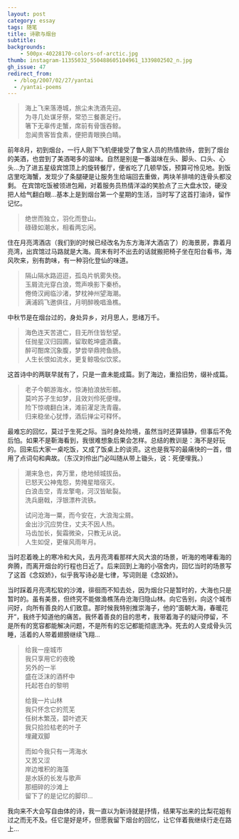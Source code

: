 ```yaml
---
layout: post
category: essay
tags: 随笔
title: 诗歌与烟台
subtitle: 
backgrounds:
    - 500px-40228170-colors-of-arctic.jpg
thumb: instagram-11355032_550488605104961_1339802502_n.jpg
gh_issue: 47
redirect_from:
  - /blog/2007/02/27/yantai
  - /yantai-poems
---
```


> 海上飞来落港城，旅尘未洗酒先迎。   
> 为寻几处谋牙祭，常恐三餐裹足行。   
> 箸下无辜传走蟹，席前有骨饿吞鲸。   
> 忽闻贵客皆食素，便把青眼换白睛。   

前年8月，初到烟台，一行人刚下飞机便接受了鲁宝人员的热情款待，尝到了烟台的美酒，也尝到了美酒喝多的滋味。自然是别是一番滋味在头、脚头、口头、心头…为了进五星级宾馆顶上的旋转餐厅，便省吃了几顿早饭，预算可怜见地。到饭店里吃海蟹，发现少了条腿硬是让服务生给端回去重做，两块羊排啃的连骨头都没剩。 在宾馆吃饭被领进包厢，对着服务员热情洋溢的笑脸点了三大盘水饺，硬没把人给气翻白眼…基本上是到烟台第一个星期的生活，当时写了这首打油诗，留作记忆。
 
> 绝世而独立，羽化而登山。   
> 碌碌如潮水，相看两忘闲。   

住在月亮湾酒店（我们到的时候已经改名为东方海洋大酒店了）的海景房，靠着月亮湾，出宾馆过马路就是大海。周末有时不出去的话就搬把椅子坐在阳台看书，海风吹来，别有韵味，有一种羽化登仙的味道。 
 
> 隔山隔水路迢迢，孤岛片帆雾失桡。   
> 玉屑流光穿白浪，莺声唤影下秦桥。   
> 倦倚汉阙临沙渚，梦枕神州望海潮。   
> 满浦鸥飞邀俱往，月明醉晚唱渔樵。   

中秋节是在烟台过的，身处异乡，对月思人，思绪万千。
 
> 海色连天苦道亡，目无所住皆愁望。   
> 任抛星汉归园圃，留取乾坤盛酒囊。   
> 醉可酣席沉象腹，梦尝举鼎挎鱼肠。   
> 人生长恨如流水，更复鲸吸似饮浆。   

这首诗中的两联早就有了，只是一直未能成篇。到了海边，重拾旧势，缀补成篇。
 
> 老子今朝游海水，惊涛拍浪放形骸。   
> 莫吟苏子生如梦，且效刘伶死便埋。   
> 险下惊魂翻白沫，滩前濯足洗青霾。   
> 归来稳坐心犹悸，酒后掸尘可释怀。   

最难忘的回忆，莫过于生死之际。当时身处险境，虽然当时还算镇静，但事后不免后怕。如果不是靳海看到，我很难想象后果会怎样。总结的教训是：海不是好玩的。回来后大家一桌吃饭，又成了饭桌上的谈资。这也是我写的最痛快的一首，借用了点词句和典故。（东汉刘伶出门必叫随从带上锄头，说：死便埋我。）
 
 
> 潮来急也，奔万里，绝地倾城拔岳。   
> 已怒天公神鬼怨，势掩星暗宿灭。   
> 白浪击空，青龙擎电，河汉皆眦裂。   
> 洗兵磨戟，浮银漂杵流铁。   
> 
> 试问沧海一粟，而今安在，大浪淘尘屑。   
> 金出沙沉应势住，丈夫不因人热。   
> 马齿加长，鬓霜微染，只教无从说。   
> 人生如促，更催风雨年月。   

当时忍着晚上的寒冷和大风，去月亮湾看那样大风大浪的场景，听海的咆哮看海的奔腾，而离开烟台的行程也日近了。后来回到上海的小宿舍内，回忆当时的场景写了这首《念奴娇》，似乎我写诗必是七律，写词则是《念奴娇》。

当时踩着月亮湾松软的沙滩，徘徊而不知去处，因为烟台只是暂时的，大海也只是暂时的。虽有美景，但终究不能做渔樵荡舟沧海归隐山林。向它告别，向这个城市问好，向所有善良的人们致意。那时候我特别推崇海子，他的“面朝大海，春暖花开”，我终于知道他的痛苦。我怀着善良的目的思考，我带着海子的疑问停留，不是所有的宽容都能解决问题，不是所有的忘记都能彻底洗净。死去的人变成骨头沉睡，活着的人带着翅膀继续飞翔…

> 给我一座城市   
> 我只享用它的夜晚   
> 另外的一半   
> 盛在泛沫的酒杯中   
> 托起苍白的黎明   
> 
> 给我一片山林   
> 我只怀念它的荒芜   
> 任树木繁茂，碧叶遮天   
> 我只拾捡枯老的叶子   
> 埋藏双脚   
> 
> 而如今我只有一湾海水   
> 又苦又涩   
> 岸边堆积的海藻   
> 是水妖的长发与歌声   
> 那细碎的沙滩上   
> 留下了的是记忆的脚印…   

我向来不大会写自由体的诗，我一直以为新诗就是抒情，结果写出来的比梨花姐有过之而无不及。任它是好是坏，但愿我留下烟台的回忆，让它伴着我继续行走在路上…
